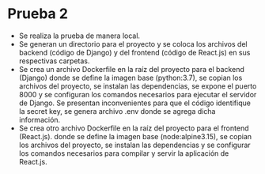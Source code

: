 # Prueba 2 

+ Se realiza la prueba de manera local.
+ Se generan un directorio para el proyecto y se coloca los archivos del backend (código de Django) y del frontend (código de React.js) en sus respectivas carpetas.
+ Se crea un archivo Dockerfile en la raíz del proyecto para el backend (Django) donde se define la imagen base (python:3.7), se copian los archivos del proyecto, se instalan las dependencias, se expone el puerto 8000 y se configuran los comandos necesarios para ejecutar el servidor de Django. Se presentan inconvenientes para que el código identifique la secret key, se genera archivo .env donde se agrega dicha información.  
+ Se crea otro archivo Dockerfile en la raíz del proyecto para el frontend (React.js). donde se define la imagen base (node:alpine3.15), se copian los archivos del proyecto, se instalan las dependencias y se configurar los comandos necesarios para compilar y servir la aplicación de React.js.
